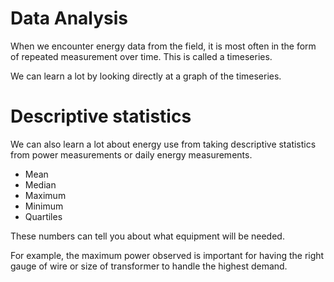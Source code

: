 # Data Analysis

When we encounter energy data from the field, it is most often in the form of repeated measurement over time.
This is called a timeseries.

We can learn a lot by looking directly at a graph of the timeseries.

# Descriptive statistics

We can also learn a lot about energy use from taking descriptive statistics from power measurements or daily energy measurements.

- Mean
- Median
- Maximum
- Minimum
- Quartiles

These numbers can tell you about what equipment will be needed.

For example, the maximum power observed is important for having the right gauge of wire or size of transformer to handle the highest demand.


